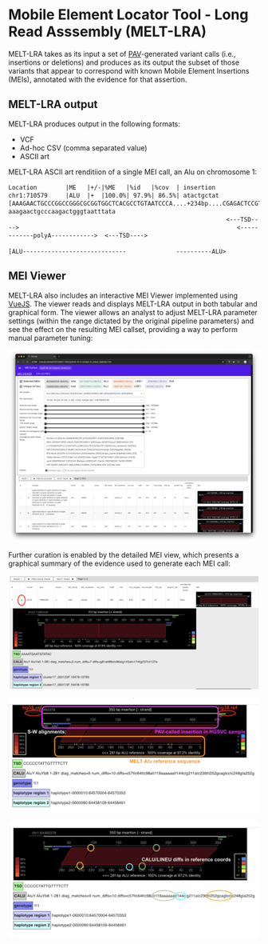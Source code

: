 # Mobile Element Locator Tool - Long Read Asssembly (MELT-LRA)

MELT-LRA takes as its input a set of [PAV](https://github.com/EichlerLab/pav)-generated variant
calls (i.e., insertions or deletions) and produces as its output the subset of those variants
that appear to correspond with known Mobile Element Insertions (MEIs), annotated with the
evidence for that assertion.

## MELT-LRA output

MELT-LRA produces output in the following formats:

 - VCF
 - Ad-hoc CSV (comma separated value)
 - ASCII art

MELT-LRA ASCII art renditiion of a single MEI call, an Alu on chromosome 1:

```
Location        |ME   |+/-|%ME   |%id   |%cov  | insertion
chr1:710579     |ALU  |+  |100.0%| 97.9%| 86.5%| atactgctat [AAAGAACTGCCCGGCCGGGCGCGGTGGCTCACGCCTGTAATCCCA....+234bp....CGAGACTCCGTCTCAAAAAAAAAAAAAAAAAAAAAAAAAAAAAAA] aaagaactgcccaagactgggtaatttata
                                                             <---TSD---->                                                             <------------polyA------------>  <---TSD---->
                                                                         [ALU-----------------------------              ----------ALU>                               
```


## MEI Viewer

MELT-LRA also includes an interactive MEI Viewer implemented using [VueJS](https://vuejs.org/).
The viewer reads and displays MELT-LRA output in both tabular and graphical form. The viewer
allows an analyst to adjust MELT-LRA parameter settings (within the range dictated by the original
pipeline parameters) and see the effect on the resulting MEI callset, providing a way to 
perform manual parameter tuning:

![MEI Viewer](docs/images/mei-viewer-1.png)

Further curation is enabled by the detailed MEI view, which presents a graphical summary of the
evidence used to generate each MEI call:

![Homozygous Alu on chr22](docs/images/mei-viewer-alu-1.png)

![Alu on chr1, reverse strand](docs/images/mei-viewer-alu-2.png)

![MEI signature based on reference diffs](docs/images/mei-viewer-calu-lineu-diffs-1.png)


